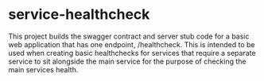# service-healthcheck
This project builds the swagger contract and server stub code for a basic web application that has one endpoint, /healthcheck. This is intended to be used when creating basic healthchecks for services that require a separate service to sit alongside the main service for the purpose of checking the main services health.
